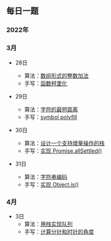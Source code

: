 ## 每日一题

### 2022年

### 3月
- 28日 
  - 算法：[数组形式的整数加法](./algorithm/leet_code_989.ts)
  - 手写：[函数柯里化](./js/function_curry.js)

- 29日 
  - 算法：[字符的最短距离](./algorithm/leet_code_821.ts)
  - 手写：[symbol polyfill](./js/symbol_polyfill.js)

- 30日 
  - 算法：[设计一个支持增量操作的栈](./algorithm/leet_code_1381.ts)
  - 手写：[实现 Promise.allSettled()](./js/promise_allSettled.js)

- 31日 
  - 算法：[字符串编码](./algorithm/leet_code_394.ts)
  - 手写：[实现 Object.is()](./js/object_is.js)

### 4月
- 3日 
  - 算法：[用栈实现队列](./algorithm/leet_code_232.ts)
  - 手写：[计算分针和时针的角度](./js/hours_minutes_angle.js)
